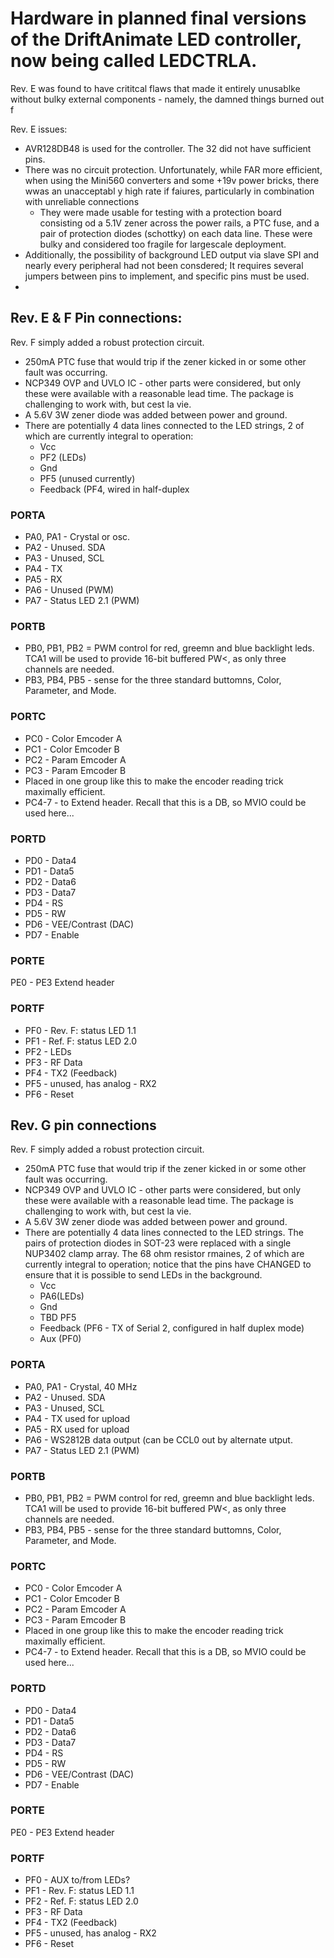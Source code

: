 # Hardware in planned final versions of the DriftAnimate LED controller, now being called LEDCTRLA. 
Rev. E was found to have crititcal flaws that made it entirely unusablke without bulky external components - namely, the damned things burned out f

Rev. E issues:
* AVR128DB48 is used for the controller. The 32 did not have sufficient pins. 
* There was no circuit protection. Unfortunately, while FAR more efficient, when using the Mini560 converters and some +19v power bricks, there wwas an unacceptabl y high rate if faiures, particularly in combination with unreliable connections 
  * They were made usable for testing with a protection board consisting od a 5.1V zener across the power rails, a PTC fuse, and a pair of protection diodes (schottky) on each data line. These were bulky and considered too fragile for largescale deployment. 
* Additionally, the possibility of background LED output via slave SPI and nearly every peripheral had not been consdered; It requires several jumpers between pins to implement, and specific pins must be used. 
* 

## Rev. E & F Pin connections:
Rev. F simply added a robust protection circuit. 
* 250mA PTC fuse that would trip if the zener kicked in or some other fault was occurring.
* NCP349 OVP and UVLO IC - other parts were considered, but only these were available with a reasonable lead time. The package is challenging to work with, but cest la vie. 
* A 5.6V 3W zener diode was added between power and ground. 
* There are potentially 4 data lines connected to the LED strings, 2 of which are currently integral to operation:
  * Vcc
  * PF2 (LEDs)
  * Gnd
  * PF5 (unused currently)
  * Feedback (PF4, wired in half-duplex

### PORTA
* PA0, PA1 - Crystal or osc.
* PA2 - Unused. SDA
* PA3 - Unused, SCL
* PA4 - TX
* PA5 - RX
* PA6 - Unused (PWM)
* PA7 - Status LED 2.1 (PWM)

### PORTB
* PB0, PB1, PB2 = PWM control for red, greemn and blue backlight leds. TCA1 will be used to provide 16-bit buffered PW<, as only three channels are needed.
* PB3, PB4, PB5 - sense for the three standard buttomns, Color, Parameter, and Mode.

### PORTC
* PC0 - Color Emcoder A
* PC1 - Color Emcoder B
* PC2 - Param Emcoder A
* PC3 - Param Emcoder B
 * Placed in one group like this to make the encoder reading trick maximally efficient.
* PC4-7 - to Extend header. Recall that this is a DB, so MVIO could be used here...

### PORTD
* PD0 - Data4
* PD1 - Data5
* PD2 - Data6
* PD3 - Data7
* PD4 - RS
* PD5 - RW
* PD6 - VEE/Contrast (DAC)
* PD7 - Enable

### PORTE
PE0 - PE3 Extend header

### PORTF
* PF0 - Rev. F: status LED 1.1
* PF1 - Ref. F: status LED 2.0
* PF2 - LEDs
* PF3 - RF Data
* PF4 - TX2 (Feedback)
* PF5 - unused, has analog - RX2
* PF6 - Reset

## Rev. G pin connections
Rev. F simply added a robust protection circuit. 
* 250mA PTC fuse that would trip if the zener kicked in or some other fault was occurring.
* NCP349 OVP and UVLO IC - other parts were considered, but only these were available with a reasonable lead time. The package is challenging to work with, but cest la vie. 
* A 5.6V 3W zener diode was added between power and ground. 
* There are potentially 4 data lines connected to the LED strings. The pairs of protection diodes in SOT-23 were replaced with a single NUP3402 clamp array. The 68 ohm resistor rmaines, 2 of which are currently integral to operation; notice that the pins have CHANGED to ensure that it is possible to send LEDs in the background. 
  * Vcc
  * PA6(LEDs)
  * Gnd
  * TBD PF5
  * Feedback (PF6 - TX of Serial 2, configured in half duplex mode)
  * Aux (PF0)

### PORTA
* PA0, PA1 - Crystal, 40 MHz
* PA2 - Unused. SDA
* PA3 - Unused, SCL
* PA4 - TX used for upload
* PA5 - RX used for upload
* PA6 - WS2812B data output (can be CCL0 out by alternate utput. 
* PA7 - Status LED 2.1 (PWM)

### PORTB
* PB0, PB1, PB2 = PWM control for red, greemn and blue backlight leds. TCA1 will be used to provide 16-bit buffered PW<, as only three channels are needed.
* PB3, PB4, PB5 - sense for the three standard buttomns, Color, Parameter, and Mode.

### PORTC
* PC0 - Color Emcoder A
* PC1 - Color Emcoder B
* PC2 - Param Emcoder A
* PC3 - Param Emcoder B
 * Placed in one group like this to make the encoder reading trick maximally efficient.
* PC4-7 - to Extend header. Recall that this is a DB, so MVIO could be used here...

### PORTD
* PD0 - Data4
* PD1 - Data5
* PD2 - Data6
* PD3 - Data7
* PD4 - RS
* PD5 - RW
* PD6 - VEE/Contrast (DAC)
* PD7 - Enable

### PORTE
PE0 - PE3 Extend header

### PORTF
* PF0 - AUX to/from LEDs? 
* PF1 - Rev. F: status LED 1.1
* PF2 - Ref. F: status LED 2.0
* PF3 - RF Data
* PF4 - TX2 (Feedback)
* PF5 - unused, has analog - RX2
* PF6 - Reset
